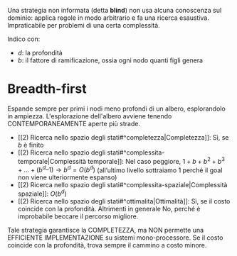 Una strategia non informata (detta **blind**) non usa alcuna conoscenza sul dominio: applica regole in modo arbitrario e fa una ricerca esaustiva. Impraticabile per problemi di una certa complessità.

Indico con:
- *d*: la profondità
- *b*: il fattore di ramificazione, ossia ogni nodo quanti figli genera

# Breadth-first
Espande sempre per primi i nodi meno profondi di un albero, esplorandolo in ampiezza.
L'esplorazione dell'albero avviene tenendo CONTEMPORANEAMENTE aperte più strade.

- [[2) Ricerca nello spazio degli stati#^completezza|Completezza]]: Sì, se *b* è finito
- [[2) Ricerca nello spazio degli stati#^complessita-temporale|Complessità temporale]]: 
  Nel caso peggiore, $1 + b + b^2 + b^3 +…+(b^d – 1) \to b^d = O(b^d)$
  (all’ultimo livello sottraiamo 1 perché il goal non viene ulteriormente espanso)
- [[2) Ricerca nello spazio degli stati#^complessita-spaziale|Complessità spaziale]]: $O(b^d)$
- [[2) Ricerca nello spazio degli stati#^ottimalita|Ottimalità]]: 
  Sì, se il costo coincide con la profondità.
  Altrimenti in generale No, perché è improbabile beccare il percorso migliore.


Tale strategia garantisce la COMPLETEZZA, ma NON permette una EFFICIENTE IMPLEMENTAZIONE su sistemi mono-processore.
Se il costo coincide con la profondità, trova sempre il cammino a costo minore.